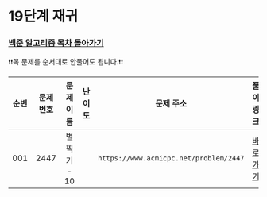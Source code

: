 # 19단계 재귀

### [백준 알고리즘 목차 돌아가기](../README.md)

❗️❗️꼭 문제를 순서대로 안풀어도 됩니다.❗️❗️

| 순번  | 문제번호 |   문제이름    |                                 난이도                                  |                   문제 주소                    | 풀이링크                       | 상태  |
|:---:|:----:|:---------:|:--------------------------------------------------------------------:|:------------------------------------------:|:---------------------------|:---------:|
| 001 | 2447 | 별 찍기 - 10 | <img src ="https://static.solved.ac/tier_small/11.svg" width = "15"> | ```https://www.acmicpc.net/problem/2447``` | [바로 가기](./별찍기10/README.md) | ![DONE](https://img.shields.io/badge/DONE-brightgreen) |